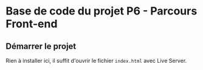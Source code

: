 # Base de code du projet P6 - Parcours Front-end

## Démarrer le projet

Rien à installer ici, il suffit d'ouvrir le fichier `index.html` avec Live Server.

